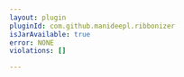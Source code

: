 ```yaml
---
layout: plugin
pluginId: com.github.manideepl.ribbonizer
isJarAvailable: true
error: NONE
violations: []

---
```

